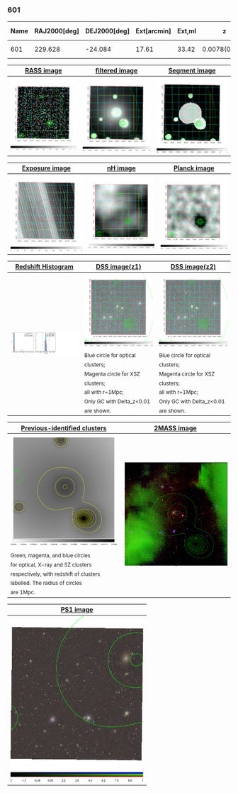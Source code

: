 <div STYLE="page-break-after: always;"></div>

### 601

|Name|RAJ2000[deg]|DEJ2000[deg] |Ext[arcmin]| Ext,ml | z | z_src| C|GC(XSZ,Delta_z<0.01)| GC(OPT,Delta_z<0.01)|GC| R_sig[arcmin] | R500[arcmin] | R500[Mpc]| CRsig[c/s] | CR500[c/s] |L500[1E44 erg/s]|F500[1E-12 erg/s/cm^2]| M500[1E14 Msun]|Tx[keV]|Cnt_sig|Beta|Rc[arcmin]|Comment|Alias|
|---|---|---|---|---|---|------|---|--------|---------|----------|---|---|---|---|---|---|---|---|---|---|---|---|---|---|
|601| 229.628| -24.084| 17.61| 33.42| 0.0078(0.005)| z1, z_opt| S| -| N| N| 30.131| 41.629| 0.401| 0.479(0.100)| 0.511(0.107)| 0.009(0.001)| 6.407(0.834)| 0.18(0.01)| 0.76(0.03)| 233.5| 0.518(-0.013+0.031)| 11.484(-0.697+0.931)| -| t563|

|[RASS image](../image/601/601_img.pdf)|[filtered image](../image/601/601_fil.pdf)|[Segment image](../image/601/601_seg.pdf)|
|-------------------|--------------------|-------------------|
| <img src="../image/601/601_img.png" width="300">  | <img src="../image/601/601_fil.png" width="300">   | <img src="../image/601/601_seg.png" width="300">  |

|[Exposure image](../image/601/601_mex.pdf)| [nH image](../image/601/601_nh.pdf)| [Planck image](../image/601/601_p.pdf)|
|-------------------|--------------------|-------------------|
|<img src="../image/601/601_mex.png" width="300">   | <img src="../image/601/601_nh.png" width="300">    | <img src="../image/601/601_p.png" width="300"> |

|[Redshift Histogram](../image/601/601_zg.pdf) | [DSS image(z1)](../image/601/601_dss_z1.pdf)      |  [DSS image(z2)](../image/601/601_dss_z2.pdf)    |
|-------------------|--------------------|-------------------|
|<img src="../image/601/601_zg.png" width="300"> |<img src="../image/601/601_dss_z1.png" width="300"> <sub><br>Blue circle for optical clusters; <br>Magenta circle for XSZ clusters; <br>all with r=1Mpc; <br>Only GC with Delta_z<0.01 are shown. </sub>| <img src="../image/601/601_dss_z2.png" width="300"><sub><br>Blue circle for optical clusters; <br>Magenta circle for XSZ clusters; <br>all with r=1Mpc; <br>Only GC with Delta_z<0.01 are shown. </sub> |

|[Previous-identified clusters](../image/601/601_gc.pdf) | [2MASS image](../image/601/601_2mass.pdf)      |
|-------------------|-------------------|
|<img src=../image/601/601_gc.png width="300"> <br><sub>Green, magenta, and blue circles <br>for optical, X-ray and SZ clusters <br>respectively, with redshift of clusters <br>labelled. The radius of circles <br>are 1Mpc.</sub>|<img src="../image/601/601_2mass.png" width="300">  |

|[PS1 image](../image/601/601_ps1.pdf)            |
|-------------------|
| <img src="../image/601/601_ps1.png" width="300">  |
